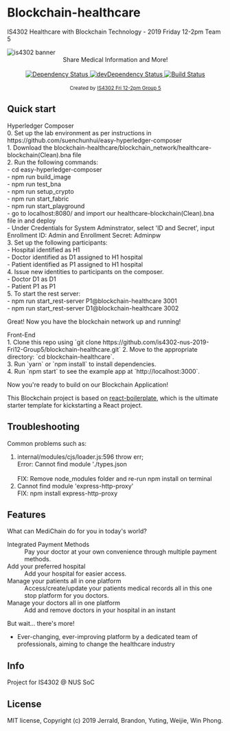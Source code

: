 # Blockchain-healthcare
IS4302 Healthcare with Blockchain Technology - 2019 Friday 12-2pm Team 5


<img src="https://raw.githubusercontent.com/is4302-nus-2019-Fri12-Group5/blockchain-healthcare/master/public/images/banner.png" alt="is4302 banner" align="center" />


<br />

<div align="center">Share Medical Information and More!</div>

<br />

<div align="center">
  <!-- Dependency Status -->
  <a href="https://david-dm.org/flexdinesh/react-redux-boilerplate">
    <img src="https://david-dm.org/flexdinesh/react-redux-boilerplate.svg" alt="Dependency Status" />
  </a>
  <!-- devDependency Status -->
  <a href="https://david-dm.org/flexdinesh/react-redux-boilerplate#info=devDependencies">
    <img src="https://david-dm.org/flexdinesh/react-redux-boilerplate/dev-status.svg" alt="devDependency Status" />
  </a>
  <!-- Build Status -->
  <a href="https://travis-ci.org/flexdinesh/react-redux-boilerplate">
    <img src="https://travis-ci.org/flexdinesh/react-redux-boilerplate.svg" alt="Build Status" />
  </a>
</div>

<br />

<div align="center">
  <sub>Created by <a href="https://twitter.com/flexdinesh">IS4302 Fri 12-2pm Group 5</a></sub>
</div>

## Quick start

<dt>Hyperledger Composer</dt>
0. Set up the lab environment as per instructions in https://github.com/suenchunhui/easy-hyperledger-composer 
<br>1. Download the blockchain-healthcare/blockchain_network/healthcare-blockchain(Clean).bna file 
<br>2. Run the following commands:
<br> - cd easy-hyperledger-composer
<br> - npm run build_image
<br> - npm run test_bna
<br> - npm run setup_crypto
<br> - npm run start_fabric
<br> - npm run start_playground
<br> - go to localhost:8080/ and import our healthcare-blockchain(Clean).bna file in and deploy
<br> - Under Credentials for System Adminstrator, select 'ID and Secret', input Enrollment ID: Admin and Enrollment Secret: Adminpw
<br>3. Set up the following participants:
<br> - Hospital identified as H1
<br> - Doctor identified as D1 assigned to H1 hospital
<br> - Patient identified as P1 assigned to H1 hospital
<br>4. Issue new identities to participants on the composer.
<br> - Doctor D1 as D1
<br> - Patient P1 as P1
<br>5. To start the rest server:
    <br> - npm run start_rest-server P1@blockchain-healthcare 3001
    <br> - npm run start_rest-server D1@blockchain-healthcare 3002

Great! Now you have the blockchain network up and running!

<dt> Front-End </dt>
1. Clone this repo using `git clone https://github.com/is4302-nus-2019-Fri12-Group5/blockchain-healthcare.git`
2. Move to the appropriate directory: `cd blockchain-healthcare`.<br />
3. Run `yarn` or `npm install` to install dependencies.<br />
4. Run `npm start` to see the example app at `http://localhost:3000`.

Now you're ready to build on our Blockchain Application!

This Blockchain project is based on [react-boilerplate](https://github.com/react-boilerplate/react-boilerplate), which is the ultimate starter template for kickstarting a React project. 

## Troubleshooting 

Common problems such as:
1. internal/modules/cjs/loader.js:596 throw err;
    <br>Error: Cannot find module './types.json</br>
    <br>FIX: Remove node_modules folder and re-run npm install on terminal</br>
2. Cannot find module 'express-http-proxy'
    <br>FIX: npm install express-http-proxy</br>


## Features 

What can MediChain do for you in today's world?

<dl>

  <dt>Integrated Payment Methods</dt>
  <dd>Pay your doctor at your own convenience through multiple payment methods.</dd>

  <dt>Add your preferred hospital</dt>
  <dd>Add your hospital for easier access.</dd>

  <dt>Manage your patients all in one platform</dt>
  <dd>Access/create/update your patients medical records all in this one stop platform for you doctors.</dd>

  <dt>Manage your doctors all in one platform</dt>
  <dd>Add and remove doctors in your hospital in an instant</dd>

</dl>

But wait... there's more!

  - Ever-changing, ever-improving platform by a dedicated team of professionals, aiming to change the healthcare industry


## Info

Project for IS4302 @ NUS SoC


## License

MIT license, Copyright (c) 2019 Jerrald, Brandon, Yuting, Weijie, Win Phong.
